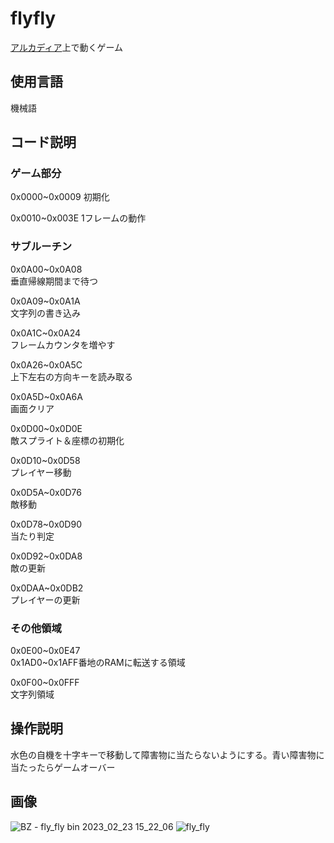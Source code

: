 # flyfly
[アルカディア](https://ja.wikipedia.org/wiki/%E3%82%A2%E3%83%AB%E3%82%AB%E3%83%87%E3%82%A3%E3%82%A2_(%E3%82%B2%E3%83%BC%E3%83%A0%E6%A9%9F))上で動くゲーム

## 使用言語
機械語

## コード説明
### ゲーム部分
0x0000~0x0009
初期化

0x0010~0x003E
1フレームの動作

### サブルーチン
0x0A00~0x0A08\
垂直帰線期間まで待つ

0x0A09~0x0A1A\
文字列の書き込み

0x0A1C~0x0A24\
フレームカウンタを増やす

0x0A26~0x0A5C\
上下左右の方向キーを読み取る

0x0A5D~0x0A6A\
画面クリア

0x0D00~0x0D0E\
敵スプライト＆座標の初期化

0x0D10~0x0D58\
プレイヤー移動

0x0D5A~0x0D76\
敵移動

0x0D78~0x0D90\
当たり判定

0x0D92~0x0DA8\
敵の更新

0x0DAA~0x0DB2\
プレイヤーの更新

### その他領域
0x0E00\~0x0E47\
0x1AD0~0x1AFF番地のRAMに転送する領域

0x0F00~0x0FFF\
文字列領域



## 操作説明
水色の自機を十字キーで移動して障害物に当たらないようにする。青い障害物に当たったらゲームオーバー
## 画像

![BZ - fly_fly bin 2023_02_23 15_22_06](https://user-images.githubusercontent.com/43674314/220834067-481bee51-9aaf-4e95-a3da-3ad9d2b4d834.png)
![fly_fly](https://user-images.githubusercontent.com/43674314/220832975-f116b249-a660-453a-b5b4-94e4fe02c728.png)
